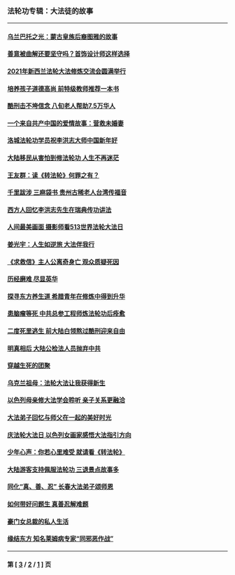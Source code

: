 ### 法轮功专辑：大法徒的故事
---
#### [乌兰巴托之光：蒙古皇族后裔图雅的故事](../../pages/nf1147481/n13155759.md?11100430) 
#### [善意被曲解还要坚守吗？首饰设计师这样选择](../../pages/nf1147481/n13077575.md?11100430) 
#### [2021年新西兰法轮大法修炼交流会圆满举行](../../pages/nf1147481/n13033149.md?11100430) 
#### [培养孩子道德高尚 前特级教师推荐一本书](../../pages/nf1147481/n12938640.md?11100430) 
#### [酷刑击不垮信念 八旬老人帮助7.5万华人](../../pages/nf1147481/n12880712.md?11100430) 
#### [一个来自共产中国的爱情故事：营救未婚妻](../../pages/nf1147481/n12778386.md?11100430) 
#### [洛城法轮功学员祝李洪志大师中国新年好](../../pages/nf1147481/n12724685.md?11100430) 
#### [大陆移民从害怕到修法轮功 人生不再迷茫](../../pages/nf1147481/n12414325.md?11100430) 
#### [王友群：读《转法轮》何罪之有？](../../pages/nf1147481/n12408647.md?11100430) 
#### [千里跋涉 三麻袋书 贵州古稀老人台湾传福音](../../pages/nf1147481/n12198750.md?11100430) 
#### [西方人回忆李洪志先生在瑞典传功讲法](../../pages/nf1147481/n12099607.md?11100430) 
#### [人间最美画面 摄影师看513世界法轮大法日](../../pages/nf1147481/n12094118.md?11100430) 
#### [姜光宇：人生如逆旅 大法伴我行](../../pages/nf1147481/n12088664.md?11100430) 
#### [《求救信》主人公离奇身亡 观众质疑死因](../../pages/nf1147481/n11845215.md?11100430) 
#### [历经磨难 尽显英华](../../pages/nf1147481/n11723297.md?11100430) 
#### [探寻东方养生道 希腊青年在修炼中得到升华](../../pages/nf1147481/n11494502.md?11100430) 
#### [患脑瘤等死 中共总参工程师炼法轮功后痊愈](../../pages/nf1147481/n11466682.md?11100430) 
#### [二度死里逃生 前大陆白领熬过酷刑迎来自由](../../pages/nf1147481/n11368594.md?11100430) 
#### [明真相后 大陆公检法人员抛弃中共](../../pages/nf1147481/n11358618.md?11100430) 
#### [穿越生死的团聚](../../pages/nf1147481/n11258922.md?11100430) 
#### [乌克兰祖母：法轮大法让我获得新生](../../pages/nf1147481/n11269457.md?11100430) 
#### [以色列母亲修大法学会聆听 亲子关系更融洽](../../pages/nf1147481/n11268195.md?11100430) 
#### [大法弟子回忆与师父在一起的美好时光](../../pages/nf1147481/n11267759.md?11100430) 
#### [庆法轮大法日 以色列女画家感悟大法指引方向](../../pages/nf1147481/n11267735.md?11100430) 
#### [少年心声：你若心里难受 就请看《转法轮》](../../pages/nf1147481/n11267496.md?11100430) 
#### [大陆游客支持佩服法轮功 三退景点故事多](../../pages/nf1147481/n11267378.md?11100430) 
#### [同化“真、善、忍” 长春大法弟子颂师恩](../../pages/nf1147481/n11266497.md?11100430) 
#### [如何带好问题生 真善忍解难题](../../pages/nf1147481/n11243655.md?11100430) 
#### [豪门女总裁的私人生活](../../pages/nf1147481/n10127794.md?11100430) 
#### [缘结东方 知名莱姆病专家“同邪恶作战”](../../pages/nf1147481/n10682468.md?11100430) 

---
#### 第 [ [3](./3.md?11100430) / [2](./2.md?11100430) / [1](./1.md?11100430) ] 页
